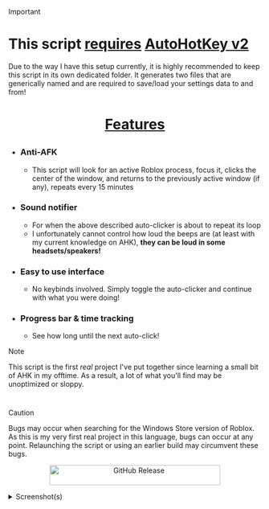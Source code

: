 > [!IMPORTANT]
> # This script **<ins>requires</ins>** [AutoHotKey v2](https://autohotkey.com/download/ahk-v2.exe)
> Due to the way I have this setup currently, it is highly recommended to keep this script in its own dedicated folder. It generates two files that are generically named and are required to save/load your settings data to and from!
# <p align=center><ins>**Features**</ins></p>
- ### Anti-AFK
  - This script will look for an active Roblox process, focus it, clicks the center of the window, and returns to the previously active window (if any), repeats every 15 minutes
- ### Sound notifier
  - For when the above described auto-clicker is about to repeat its loop
  - I unfortunately cannot control how loud the beeps are (at least with my current knowledge on AHK), **they can be loud in some headsets/speakers!**
- ### Easy to use interface
  - No keybinds involved. Simply toggle the auto-clicker and continue with what you were doing!
- ### Progress bar & time tracking
  - See how long until the next auto-click!
> [!NOTE]
> This script is the first *real* project I've put together since learning a small bit of AHK in my offtime. As a result, a lot of what you'll find may be unoptimized or sloppy.

<!-- ################## -->
#
> [!CAUTION]
> Bugs may occur when searching for the Windows Store version of Roblox.
> As this is my very first real project in this language, bugs can occur at any point. Relaunching the script or using an earlier build may circumvent these bugs.

<p align="center"><a href="https://github.com/WoahItsJeebus/Roblox-Anti-AFK/releases/latest/download/Roblox.Anti-AFK.ahk">
  <img alt="GitHub Release" src="https://img.shields.io/github/v/release/WoahItsJeebus/Roblox-Anti-AFK?sort=semver&display_name=tag&style=plastic&label=Download%20Latest" height="40" width="340">
</a></p>

<details><summary>Screenshot(s)</summary>
  <p align="center">
    <img src="https://github.com/user-attachments/assets/99a93d12-c121-42e7-8e43-23ab3461cea2">
  </p>
</details>
